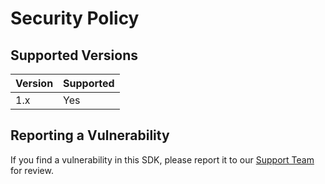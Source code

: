 # Security Policy

## Supported Versions

| Version | Supported          |
| ------- | ------------------ |
| 1.x     | Yes                |

## Reporting a Vulnerability

If you find a vulnerability in this SDK, please report it to our [Support Team](mailto:support@bugsnag.com) for review.
